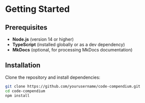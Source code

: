 
# Getting Started

## Prerequisites

- **Node.js** (version 14 or higher)
- **TypeScript** (installed globally or as a dev dependency)
- **MkDocs** (optional, for processing MkDocs documentation)

## Installation

Clone the repository and install dependencies:

```bash
git clone https://github.com/yourusername/code-compendium.git
cd code-compendium
npm install
```

